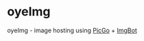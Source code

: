 # oyeImg
oyeImg - image hosting using [PicGo](https://github.com/Molunerfinn/PicGo) + [ImgBot](https://imgbot.net) 
